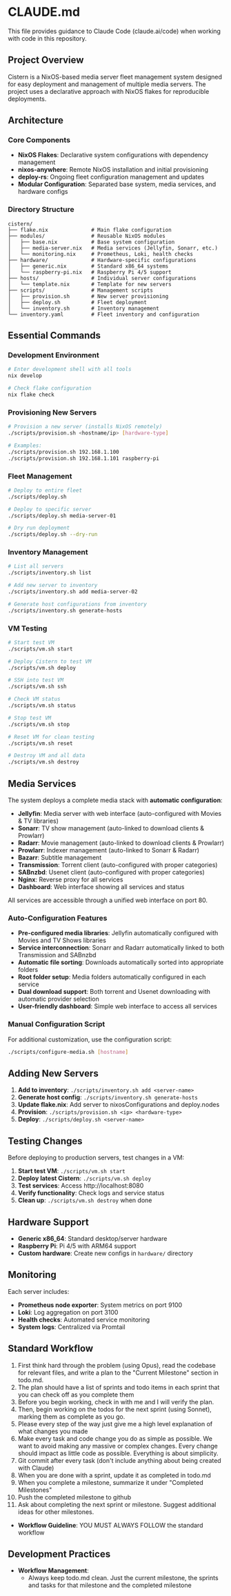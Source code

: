# CLAUDE.md

This file provides guidance to Claude Code (claude.ai/code) when working with code in this repository.

## Project Overview

Cistern is a NixOS-based media server fleet management system designed for easy deployment and management of multiple media servers. The project uses a declarative approach with NixOS flakes for reproducible deployments.

## Architecture

### Core Components
- **NixOS Flakes**: Declarative system configurations with dependency management
- **nixos-anywhere**: Remote NixOS installation and initial provisioning
- **deploy-rs**: Ongoing fleet configuration management and updates
- **Modular Configuration**: Separated base system, media services, and hardware configs

### Directory Structure
```
cistern/
├── flake.nix              # Main flake configuration
├── modules/               # Reusable NixOS modules
│   ├── base.nix           # Base system configuration
│   ├── media-server.nix   # Media services (Jellyfin, Sonarr, etc.)
│   └── monitoring.nix     # Prometheus, Loki, health checks
├── hardware/              # Hardware-specific configurations
│   ├── generic.nix        # Standard x86_64 systems
│   └── raspberry-pi.nix   # Raspberry Pi 4/5 support
├── hosts/                 # Individual server configurations
│   └── template.nix       # Template for new servers
├── scripts/               # Management scripts
│   ├── provision.sh       # New server provisioning
│   ├── deploy.sh          # Fleet deployment
│   └── inventory.sh       # Inventory management
└── inventory.yaml         # Fleet inventory and configuration
```

## Essential Commands

### Development Environment
```bash
# Enter development shell with all tools
nix develop

# Check flake configuration
nix flake check
```

### Provisioning New Servers
```bash
# Provision a new server (installs NixOS remotely)
./scripts/provision.sh <hostname/ip> [hardware-type]

# Examples:
./scripts/provision.sh 192.168.1.100
./scripts/provision.sh 192.168.1.101 raspberry-pi
```

### Fleet Management
```bash
# Deploy to entire fleet
./scripts/deploy.sh

# Deploy to specific server
./scripts/deploy.sh media-server-01

# Dry run deployment
./scripts/deploy.sh --dry-run
```

### Inventory Management
```bash
# List all servers
./scripts/inventory.sh list

# Add new server to inventory
./scripts/inventory.sh add media-server-02

# Generate host configurations from inventory
./scripts/inventory.sh generate-hosts
```

### VM Testing
```bash
# Start test VM
./scripts/vm.sh start

# Deploy Cistern to test VM
./scripts/vm.sh deploy

# SSH into test VM
./scripts/vm.sh ssh

# Check VM status
./scripts/vm.sh status

# Stop test VM
./scripts/vm.sh stop

# Reset VM for clean testing
./scripts/vm.sh reset

# Destroy VM and all data
./scripts/vm.sh destroy
```

## Media Services

The system deploys a complete media stack with **automatic configuration**:
- **Jellyfin**: Media server with web interface (auto-configured with Movies & TV libraries)
- **Sonarr**: TV show management (auto-linked to download clients & Prowlarr)
- **Radarr**: Movie management (auto-linked to download clients & Prowlarr)
- **Prowlarr**: Indexer management (auto-linked to Sonarr & Radarr)
- **Bazarr**: Subtitle management
- **Transmission**: Torrent client (auto-configured with proper categories)
- **SABnzbd**: Usenet client (auto-configured with proper categories)
- **Nginx**: Reverse proxy for all services
- **Dashboard**: Web interface showing all services and status

All services are accessible through a unified web interface on port 80.

### Auto-Configuration Features
- **Pre-configured media libraries**: Jellyfin automatically configured with Movies and TV Shows libraries
- **Service interconnection**: Sonarr and Radarr automatically linked to both Transmission and SABnzbd
- **Automatic file sorting**: Downloads automatically sorted into appropriate folders
- **Root folder setup**: Media folders automatically configured in each service
- **Dual download support**: Both torrent and Usenet downloading with automatic provider selection
- **User-friendly dashboard**: Simple web interface to access all services

### Manual Configuration Script
For additional customization, use the configuration script:
```bash
./scripts/configure-media.sh [hostname]
```

## Adding New Servers

1. **Add to inventory**: `./scripts/inventory.sh add <server-name>`
2. **Generate host config**: `./scripts/inventory.sh generate-hosts`
3. **Update flake.nix**: Add server to nixosConfigurations and deploy.nodes
4. **Provision**: `./scripts/provision.sh <ip> <hardware-type>`
5. **Deploy**: `./scripts/deploy.sh <server-name>`

## Testing Changes

Before deploying to production servers, test changes in a VM:

1. **Start test VM**: `./scripts/vm.sh start`
2. **Deploy latest Cistern**: `./scripts/vm.sh deploy`
3. **Test services**: Access http://localhost:8080
4. **Verify functionality**: Check logs and service status
5. **Clean up**: `./scripts/vm.sh destroy` when done

## Hardware Support

- **Generic x86_64**: Standard desktop/server hardware
- **Raspberry Pi**: Pi 4/5 with ARM64 support
- **Custom hardware**: Create new configs in `hardware/` directory

## Monitoring

Each server includes:
- **Prometheus node exporter**: System metrics on port 9100
- **Loki**: Log aggregation on port 3100
- **Health checks**: Automated service monitoring
- **System logs**: Centralized via Promtail

## Standard Workflow 
1. First think hard through the problem (using Opus), read the codebase for relevant files, and write a plan to the "Current Milestone" section in todo.md.
2. The plan should have a list of sprints and todo items in each sprint that you can check off as you complete them
3. Before you begin working, check in with me and I will verify the plan.
4. Then, begin working on the todos for the next sprint (using Sonnet), marking them as complete as you go.
5. Please every step of the way just give me a high level explanation of what changes you made
6. Make every task and code change you do as simple as possible. We want to avoid making any massive or complex changes. Every change should impact as little code as possible. Everything is about simplicity.
7. Git commit after every task (don't include anything about being created with Claude)
8. When you are done with a sprint, update it as completed in todo.md
9. When you complete a milestone, summarize it under "Completed Milestones"
10. Push the completed milestone to github
11. Ask about completing the next sprint or milestone. Suggest additional ideas for other milestones.

- **Workflow Guideline**: YOU MUST ALWAYS FOLLOW the standard workflow

## Development Practices

- **Workflow Management**: 
  - Always keep todo.md clean. Just the current milestone, the sprints and tasks for that milestone and the completed milestone